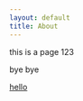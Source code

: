 ```yaml
---
layout: default
title: About
---
```


this is a page 123 


bye bye

[hello](https://www.google.com)


